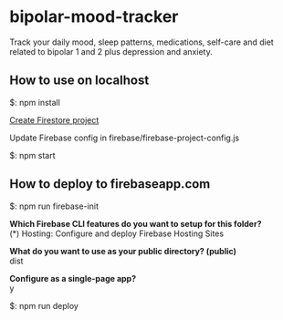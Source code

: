 # bipolar-mood-tracker

Track your daily mood, sleep patterns, medications, self-care and diet related to bipolar 1 and 2 plus depression and anxiety.

## How to use on localhost

$: npm install

[Create Firestore project](https://firebase.google.com/docs/firestore/quickstart)

Update Firebase config in firebase/firebase-project-config.js

$: npm start

## How to deploy to firebaseapp.com

$: npm run firebase-init

**Which Firebase CLI features do you want to setup for this folder?**  
(*) Hosting: Configure and deploy Firebase Hosting Sites

**What do you want to use as your public directory? (public)**  
dist

**Configure as a single-page app?**  
y

$: npm run deploy